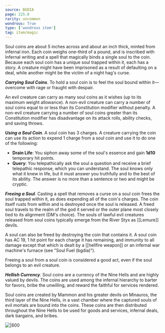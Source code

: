 ```yaml
---
source: BGDIA
page: 225.0
rarity: uncommon
wondrous: True
type: ['wondrous item']
tag: item/magic
---
```


Soul coins are about 5 inches across and about an inch thick, minted from infernal iron. Each coin weighs one-third of a pound, and is inscribed with Infernal writing and a spell that magically binds a single soul to the coin. Because each soul coin has a unique soul trapped within it, each has a story. A creature might have been imprisoned as a result of defaulting on a deal, while another might be the victim of a night hag's curse.

**_Carrying Soul Coins_**. To hold a soul coin is to feel the soul bound within it—overcome with rage or fraught with despair.

An evil creature can carry as many soul coins as it wishes (up to its maximum weight allowance). A non-evil creature can carry a number of soul coins equal to or less than its Constitution modifier without penalty. A non-evil creature carrying a number of soul coins greater than its Constitution modifier has disadvantage on its attack rolls, ability checks, and saving throws.

**_Using a Soul Coin_**. A soul coin has 3 charges. A creature carrying the coin can use its action to expend 1 charge from a soul coin and use it to do one of the following:

- **Drain Life**: You siphon away some of the soul's essence and gain **1d10** temporary hit points.
- **Query**: You telepathically ask the soul a question and receive a brief telepathic response, which you can understand. The soul knows only what it knew in life, but it must answer you truthfully and to the best of its ability. The answer is no more than a sentence or two and might be cryptic.

**_Freeing a Soul_**. Casting a spell that removes a curse on a soul coin frees the soul trapped within it, as does expending all of the coin's charges. The coin itself rusts from within and is destroyed once the soul is released. A freed soul travels to the realm of the god it served or the outer plane most closely tied to its alignment (DM's choice). The souls of lawful evil creatures released from soul coins typically emerge from the River Styx as [[Lemure]] devils.

A soul can also be freed by destroying the coin that contains it. A soul coin has AC 19, 1 hit point for each charge it has remaining, and immunity to all damage except that which is dealt by a [[hellfire weapon]] or an infernal war machine's furnace (see "Soul Fuel (bgdia)").

Freeing a soul from a soul coin is considered a good act, even if the soul belongs to an evil creature.

**_Hellish Currency_**. Soul coins are a currency of the Nine Hells and are highly valued by devils. The coins are used among the infernal hierarchy to barter for favors, bribe the unwilling, and reward the faithful for services rendered.

Soul coins are created by Mammon and his greater devils on Minauros, the third layer of the Nine Hells, in a vast chamber where the captured souls of evil mortals are bound into the coins. These coins are then distributed throughout the Nine Hells to be used for goods and services, infernal deals, dark bargains, and bribes.


![|600](https://5e.tools/img/items/BGDIA/Soul%20Coin.jpg)